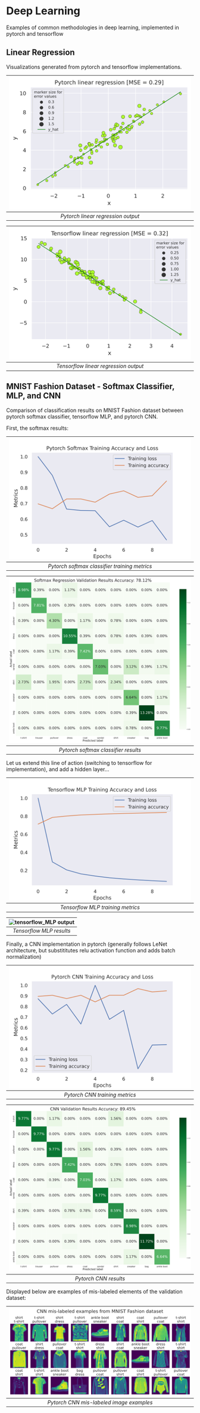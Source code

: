 # Deep Learning
Examples of common methodologies in deep learning, implemented in pytorch and tensorflow

## Linear Regression
Visualizations generated from pytorch and tensorflow implementations.

| ![pytorch linear regression output](./linear_regression/linear_regression_torch.svg) |
|:--:| 
| *Pytorch linear regression output* |

| ![tensorflow linear regression output](./linear_regression/linear_regression_tensorflow.svg) |
|:--:| 
| *Tensorflow linear regression output* |

## MNIST Fashion Dataset - Softmax Classifier, MLP, and CNN

Comparison of classification results on MNIST Fashion dataset between pytorch softmax classifier, tensorflow MLP, and pytorch CNN.

First, the softmax results:

| ![pytorch softmax regression metrics](./softmax_regression/pytorch_softmax_metrics.svg) |
|:--:| 
| *Pytorch softmax classifier training metrics* |

| ![pytorch softmax regression output](./softmax_regression/softmax_confusion_matrix.svg) |
|:--:| 
| *Pytorch softmax classifier results* |

Let us extend this line of action (switching to tensorflow for implementation), and add a hidden layer...

| ![tensorflow_MLP metrics](./MLP/tensorflow_MLP_metrics.svg) |
|:--:| 
| *Tensorflow MLP training metrics* |

| ![tensorflow_MLP output](./MLP/tensorflow_MLP_matrix.svg) |
|:--:| 
| *Tensorflow MLP results* |


Finally, a CNN implementation in pytorch (generally follows LeNet architecture, but substititutes relu activation function and adds batch normalization)

| ![pytorch CNN metrics](./CNN/pytorch_CNN_metrics.svg) |
|:--:| 
| *Pytorch CNN training metrics* |

| ![pytorch CNN output](./CNN/CNN_confusion_matrix.svg) |
|:--:| 
| *Pytorch CNN results* |

Displayed below are examples of mis-labeled elements of the validation dataset:

| ![pytorch CNN mislabeled](./CNN/CNN_mislabeled.svg) |
|:--:| 
| *Pytorch CNN mis-labeled image examples* |
